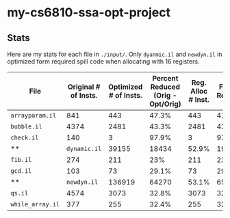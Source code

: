 # my-cs6810-ssa-opt-project 
## Stats 

Here are my stats for each file in `./input/`. Only `dyanmic.il` and `newdyn.il` in optimized form required spill code when allocating with 16 registers.

| File | Original # of Insts. | Optimized # of Insts. | Percent Reduced (Orig - Opt/Orig)| Reg. Alloc # Inst. | Final % Reduced |
| - | - | - | - | - | - | 
|`arrayparam.il`  |841    |443    |47.3% | 443     | 47.3% |
|`bubble.il`      |4374   |2481   |43.3% | 2481    | 43.3% |
|`check.il`       |140    |3      |97.9% | 3       | 97.9% |
** |`dynamic.il`     |39155  |18434  |52.9% | 19311   | 50.7% | **
|`fib.il`         |274    |211    |23%   | 211     | 23% |
|`gcd.il`         |103    |73     |29.1% | 73      | 29.1% |
** |`newdyn.il`      |136919 |64270  |53.1% | 65204   | 52.4% | **
|`qs.il`          |4574   |3073   |32.8% | 3073    | 32.8% |
|`while_array.il` |377    |255    |32.4% | 255     | 32.4% |

